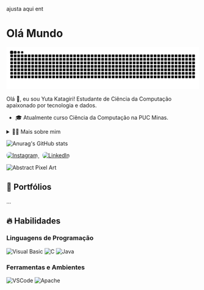 ajusta aqui ent

# Olá Mundo

<!-- Snake GitHub Commits -->
![snake animation](https://github.com/katagiyu/katagiyu/blob/output/github-contribution-grid-snake2.svg)




Olá 👋, eu sou Yuta Katagiri! Estudante de Ciência da Computação apaixonado por tecnologia e dados.

- 🎓 Atualmente curso Ciência da Computação na PUC Minas.

<details>
  <summary>👨‍💻 Mais sobre mim</summary>

  - 💬 Tenho 19 anos, moro no Brasil atualmente, porém nasci no Japão.

  - ⚡ Gosto de ler livros, mangás e quadrinhos, além de assistir filmes e jogar videogame! Acredito que nossos interesses pessoais contribuem para uma visão mais criativa e eficiente na resolução de problemas.

</details>

<!-- Github Stats -->
![Anurag's GitHub stats](https://github-readme-stats.vercel.app/api?username=katagiyu&show_icons=true&theme=tokyonight)

<!-- Redes Sociais -->
<p align="left">
  <a href="https://www.instagram.com/yuta_katagirii?igsh=ejg4bWczM2hlZDZu" target="_blank" rel="noopener noreferrer">
    <img src="https://img.shields.io/badge/Instagram-%23E4405F.svg?&style=for-the-badge&logo=instagram&logoColor=white" height="28" style="border-radius: 8px;" alt="Instagram" />
  </a>
  <a href="https://www.linkedin.com/in/yuta-katagiri-b2a2a52b0?utm_source=share&utm_campaign=share_via&utm_content=profile&utm_medium=android_app" target="_blank" rel="noopener noreferrer" style="margin-left: 8px;">
    <img src="https://img.shields.io/badge/LinkedIn-%230077B5.svg?&style=for-the-badge&logo=linkedin&logoColor=white" height="28" style="border-radius: 8px;" alt="LinkedIn" />
  </a>
</p>

<!-- GIF -->
<p align="left">
  <img align="center" src="https://media.giphy.com/media/HRXnPYf10Zx0wz4alF/giphy.gif" alt="Abstract Pixel Art" width="500"/>
</p>

## 📁 Portfólios

...

## 🔥 Habilidades

### Linguagens de Programação
<div>
  <img alt="Visual Basic" title="Visual Basic" height="30" src="https://upload.wikimedia.org/wikipedia/commons/4/40/VB.NET_Logo.svg" />
  <img alt="C" title="C" height="30" src="https://cdn.jsdelivr.net/gh/devicons/devicon/icons/c/c-original.svg" />
  <img alt="Java" title="Java" height="30" src="https://cdn.jsdelivr.net/gh/devicons/devicon/icons/java/java-original.svg" />
</div>

### Ferramentas e Ambientes
<div>
  <img alt="VSCode" title="VSCode" height="30" src="https://cdn.jsdelivr.net/gh/devicons/devicon/icons/vscode/vscode-original.svg" />
  <img alt="Apache" title="Apache" height="30" src="https://cdn.jsdelivr.net/gh/devicons/devicon/icons/apache/apache-original.svg" />
</div>


